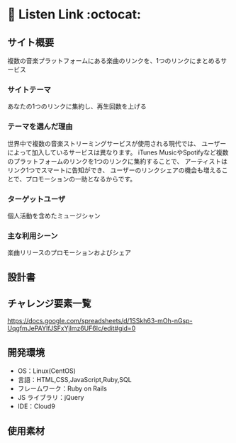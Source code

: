 # :musical_note: Listen Link :octocat:

## サイト概要

複数の音楽プラットフォームにある楽曲のリンクを、1つのリンクにまとめるサービス

### サイトテーマ

あなたの1つのリンクに集約し、再生回数を上げる

### テーマを選んだ理由

世界中で複数の音楽ストリーミングサービスが使用される現代では、
ユーザーによって加入しているサービスは異なります。
iTunes MusicやSpotifyなど複数のプラットフォームのリンクを1つのリンクに集約することで、
アーティストはリンク1つでスマートに告知ができ、
ユーザーのリンクシェアの機会も増えることで、プロモーションの一助となるからです。

### ターゲットユーザ

個人活動を含めたミュージシャン

### 主な利用シーン

楽曲リリースのプロモーションおよびシェア

## 設計書

## チャレンジ要素一覧

https://docs.google.com/spreadsheets/d/1SSkh63-mOh-nGsp-UqgfmJePAYIfJSFxYjlmz6UF6lc/edit#gid=0

## 開発環境

- OS：Linux(CentOS)
- 言語：HTML,CSS,JavaScript,Ruby,SQL
- フレームワーク：Ruby on Rails
- JS ライブラリ：jQuery
- IDE：Cloud9

## 使用素材

